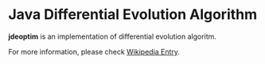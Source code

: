 # Java Differential Evolution Algorithm

**jdeoptim** is an implementation of differential evolution algoritm.

For more information, please check [Wikipedia Entry](http://en.wikipedia.org/wiki/Differential_evolution).

